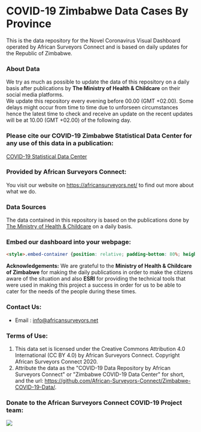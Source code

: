 # COVID-19 Zimbabwe Data Cases By Province
 This is the data repository for the  Novel Coronavirus Visual Dashboard operated by African Surveyors Connect and is based on daily updates for the Republic of Zimbabwe. 

 ### About Data
We try as much as possible to update the data of this repository on a daily basis after publications by <strong>The Ministry of Health & Childcare</strong> on their social media platforms. 
<br>
We update this repository every evening before 00.00 (GMT +02.00). Some delays might occur from time to time due to unforseen circumstances hence the latest time to check and receive an update on the recent updates will be at 10.00 (GMT +02.00) of the following day.   

 ### Please cite our COVID-19 Zimbabwe Statistical Data Center for any use of this data in a publication:
 <a href="https://covid19.africansurveyors.net/zimbabwe.php/">COVID-19 Statistical Data Center</a>

 ### Provided by African Surveyors Connect:
 You visit our website on <a href="https://africansurveyors.net/">https://africansurveyors.net/</a> to find out more about what we do.

 ### Data Sources
 The data contained in this repository is based on the publications done by <a href="https://twitter.com/MoHCCZim">The Ministry of Health & Childcare</a> on a daily basis. 

 ### Embed our dashboard  into your webpage:

 ```html
<style>.embed-container {position: relative; padding-bottom: 80%; height: 0; max-width: 100%;} .embed-container iframe, .embed-container object, .embed-container iframe{position: absolute; top: 0; left: 0; width: 100%; height: 100%;} small{position: absolute; z-index: 40; bottom: 0; margin-bottom: -15px;}</style><div class="embed-container"><iframe width="500" height="400" frameborder="0" scrolling="no" marginheight="0" marginwidth="0" title="COVID-19" src="https://experience.arcgis.com/experience/dcb93cc7fe894ab79417852b3290c20b"></iframe></div>
 ```

 <b>Acknowledgements:</b>
We are grateful to the <b>Ministry of Health & Childcare of Zimbabwe</b> for making the daily publications in order to make the citizens aware of the situation and also <b>ESRI</b> for providing the technical tools that were used in making this project a success in order for us to be able to cater for the needs of the people during these times. 
 
### Contact Us:
<ul> <li> Email : <a href="mailto:info@africansurveyors.net">info@africansurveyors.net</a></li></ul>


### Terms of Use: 
<ol><li>This data set is licensed under the Creative Commons Attribution 4.0 International (CC BY 4.0) by African Surveyors Connect. Copyright African Surveyors Connect 2020.</li>
<li>Attribute the data as the "COVID-19 Data Repository by African Surveyors Connect" or "Zimbabwe COVID-19 Data Center" for short, and the url: <a href="https://github.com/African-Surveyors-Connect/Zimbabwe-COVID-19-Data/">https://github.com/African-Surveyors-Connect/Zimbabwe-COVID-19-Data/</a>.</li></ol>


### Donate to the African Surveyors Connect COVID-19 Project team:
<a href='https://www.paynow.co.zw/Payment/Link/?q=c2VhcmNoPWFkbWluJTQwYWZyaWNhbnN1cnZleW9ycy5jby56dyZhbW91bnQ9MC4wMCZyZWZlcmVuY2U9U3VydmV5LUNhbGN1bGF0aW9ucy1Eb25hdGlvbiZsPTA%3d' target='_blank'><img src='https://www.paynow.co.zw/Content/Buttons/Medium_buttons/button_donate_medium.png' style='border:0' /></a> 